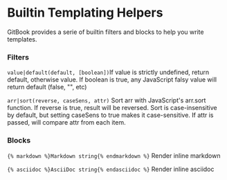 # Builtin Templating Helpers

GitBook provides a serie of builtin filters and blocks to help you write templates.

### Filters

`value|default(default, [boolean])`If value is strictly undefined, return default, otherwise value. If boolean is true, any JavaScript falsy value will return default (false, "", etc)

`arr|sort(reverse, caseSens, attr)`
Sort arr with JavaScript's arr.sort function. If reverse is true, result will be reversed. Sort is case-insensitive by default, but setting caseSens to true makes it case-sensitive. If attr is passed, will compare attr from each item.

### Blocks

`{% markdown %}Markdown string{% endmarkdown %}`
Render inline markdown

`{% asciidoc %}AsciiDoc string{% endasciidoc %}`
Render inline asciidoc
